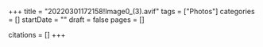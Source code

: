 +++
title = "20220301172158!Image0_(3).avif"
tags = ["Photos"]
categories = []
startDate = ""
draft = false
pages = []

citations = []
+++
